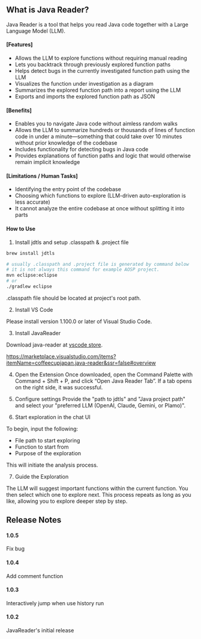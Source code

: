 ## What is Java Reader?
Java Reader is a tool that helps you read Java code together with a Large Language Model (LLM).

#### [Features]

- Allows the LLM to explore functions without requiring manual reading
- Lets you backtrack through previously explored function paths
- Helps detect bugs in the currently investigated function path using the LLM
- Visualizes the function under investigation as a diagram
- Summarizes the explored function path into a report using the LLM
- Exports and imports the explored function path as JSON

#### [Benefits]

- Enables you to navigate Java code without aimless random walks
- Allows the LLM to summarize hundreds or thousands of lines of function code in under a minute—something that could take over 10 minutes without prior knowledge of the codebase
- Includes functionality for detecting bugs in Java code
- Provides explanations of function paths and logic that would otherwise remain implicit knowledge

#### [Limitations / Human Tasks]
- Identifying the entry point of the codebase
- Choosing which functions to explore (LLM-driven auto-exploration is less accurate)
- It cannot analyze the entire codebase at once without splitting it into parts

#### How to Use
1. Install jdtls and setup .classpath & .project file

```bash
brew install jdtls
```

```bash
# usually .classpath and .project file is generated by command below
# it is not always this command for example AOSP project.
mvn eclipse:eclipse
# or
./gradlew eclipse
```

.classpath file should be located at project's root path.

2. Install VS Code

Please install version 1.100.0 or later of Visual Studio Code.

3. Install JavaReader

Download java-reader at [vscode store](https://marketplace.visualstudio.com/items?itemName=coffeecupjapan.java-reader&ssr=false#overview).

https://marketplace.visualstudio.com/items?itemName=coffeecupjapan.java-reader&ssr=false#overview 

4. Open the Extension
Once downloaded, open the Command Palette with Command + Shift + P, and click “Open Java Reader Tab”. If a tab opens on the right side, it was successful.

5. Configure settings
Provide the "path to jdtls" and "Java project path" and select your "preferred LLM (OpenAI, Claude, Gemini, or Plamo)".

6. Start exploration in the chat UI

To begin, input the following:

- File path to start exploring
- Function to start from
- Purpose of the exploration

This will initiate the analysis process.

7. Guide the Exploration

The LLM will suggest important functions within the current function. You then select which one to explore next. This process repeats as long as you like, allowing you to explore deeper step by step.

## Release Notes

#### 1.0.5

Fix bug

#### 1.0.4

Add comment function

#### 1.0.3

Interactively jump when use history run

#### 1.0.2

JavaReader's initial release
